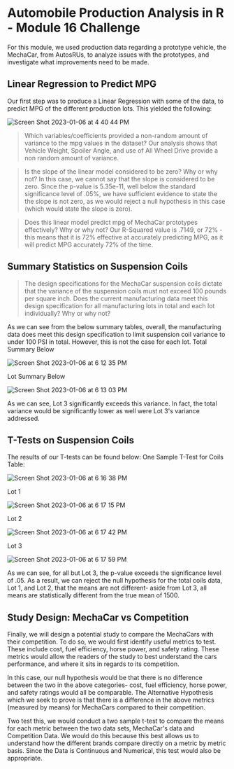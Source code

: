 # Automobile Production Analysis in R - Module 16 Challenge
For this module, we used production data regarding a prototype vehicle, the MechaCar, from AutosRUs, to analyze issues with the prototypes, and investigate what improvements need to be made. 

## Linear Regression to Predict MPG
Our first step was to produce a Linear Regression with some of the data, to predict MPG of the different production lots. This yielded the following:

![Screen Shot 2023-01-06 at 4 40 44 PM](https://user-images.githubusercontent.com/112847821/211122640-f672fd51-83b3-4909-a364-661cde0c3d61.png)

> Which variables/coefficients provided a non-random amount of variance to the mpg values in the dataset?
Our analysis shows that Vehicle Weight, Spoiler Angle, and use of All Wheel Drive provide a non random amount of variance.

> Is the slope of the linear model considered to be zero? Why or why not?
In this case, we cannot say that the slope is considered to be zero. Since the p-value is 5.35e-11, well below the standard significance level of .05%, we have sufficient evidence to state the the slope is not zero, as we would reject a null hypothesis in this case (which would state the slope is zero). 

> Does this linear model predict mpg of MechaCar prototypes effectively? Why or why not?
Our R-Squared value is .7149, or 72% - this means that it is 72% effective at accurately predicting MPG, as it will predict MPG accurately 72% of the time. 

## Summary Statistics on Suspension Coils
>The design specifications for the MechaCar suspension coils dictate that the variance of the suspension coils must not exceed 100 pounds per square inch. Does the current manufacturing data meet this design specification for all manufacturing lots in total and each lot individually? Why or why not?

As we can see from the below summary tables, overall, the manufacturing data does meet this design specification to limit suspension coil variance to under 100 PSI in total. However, this is not the case for each lot. 
Total Summary Below

![Screen Shot 2023-01-06 at 6 12 35 PM](https://user-images.githubusercontent.com/112847821/211126922-0b36fb09-925a-4fbc-9ce9-485f28c62a80.png)

Lot Summary Below

![Screen Shot 2023-01-06 at 6 13 03 PM](https://user-images.githubusercontent.com/112847821/211126956-c8757f17-46f6-43be-9206-86f93e2a4ab1.png)

As we can see, Lot 3 significantly exceeds this variance. In fact, the total variance would be significantly lower as well were Lot 3's variance addressed.


## T-Tests on Suspension Coils
The results of our T-tests can be found below:
One Sample T-Test for Coils Table:

![Screen Shot 2023-01-06 at 6 16 38 PM](https://user-images.githubusercontent.com/112847821/211127096-089acad2-b636-477a-b61b-97bbc11a3fab.png)

Lot 1

![Screen Shot 2023-01-06 at 6 17 15 PM](https://user-images.githubusercontent.com/112847821/211127112-14ab52ad-4ab0-492c-a141-8ca1993f6053.png)

Lot 2

![Screen Shot 2023-01-06 at 6 17 42 PM](https://user-images.githubusercontent.com/112847821/211127135-1e14ede4-639b-4d4b-9cc7-798af3b8c602.png)

Lot 3

![Screen Shot 2023-01-06 at 6 17 59 PM](https://user-images.githubusercontent.com/112847821/211127154-bcb93071-ac39-47a7-a058-675316e6a6e0.png)

As we can see, for all but Lot 3, the p-value exceeds the significance level of .05. As a result, we can reject the null hypothesis for the total coils data, Lot 1, and Lot 2, that the means are not different- aside from Lot 3, all means are statistically different from the true mean of 1500. 

## Study Design: MechaCar vs Competition

Finally, we will design a potential study to compare the MechaCars with their competition. To do so, we would first identify useful metrics to test. These include cost, fuel efficiency, horse power, and safety rating. These metrics would allow the readers of the study to best understand the cars performance, and where it sits in regards to its competition.

In this case, our null hypothesis would be that there is no difference between the two in the above categories- cost, fuel efficiency, horse power, and safety ratings would all be comparable. The Alternative Hypothesis which we seek to prove is that there is a difference in the above metrics (measured by means) for MechaCars compared to their competition. 

Two test this, we would conduct a two sample t-test to compare the means for each metric between the two data sets, MechaCar's data and Competition Data. We would do this because this best allows us to understand how the different brands compare directly on a metric by metric basis. Since the Data is Continuous and Numerical, this test would also be appropriate. 

